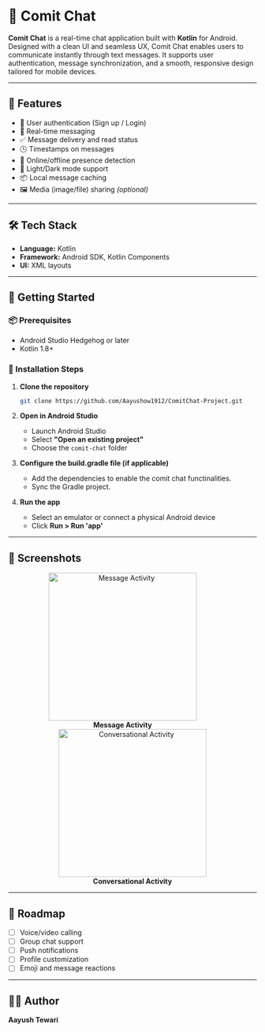 # 💬 Comit Chat

**Comit Chat** is a real-time chat application built with **Kotlin** for Android. Designed with a clean UI and seamless UX, Comit Chat enables users to communicate instantly through text messages. It supports user authentication, message synchronization, and a smooth, responsive design tailored for mobile devices.

---

## 📱 Features

- 🔐 User authentication (Sign up / Login)
- 💬 Real-time messaging
- ✅ Message delivery and read status
- 🕓 Timestamps on messages
- 📡 Online/offline presence detection
- 🌙 Light/Dark mode support
- 📦 Local message caching
- 🖼️ Media (image/file) sharing *(optional)*

---

## 🛠️ Tech Stack

- **Language:** Kotlin
- **Framework:** Android SDK, Kotlin Components
- **UI:**  XML layouts
---

## 🚀 Getting Started

### 📦 Prerequisites

- Android Studio Hedgehog or later
- Kotlin 1.8+

### 🧰 Installation Steps

1. **Clone the repository**

    ```bash
    git clone https://github.com/Aayushow1912/ComitChat-Project.git
    ```

2. **Open in Android Studio**

    - Launch Android Studio
    - Select **"Open an existing project"**
    - Choose the `comit-chat` folder

3. **Configure the build.gradle file (if applicable)**

    - Add the dependencies to enable the comit chat functinalities.
    - Sync the Gradle project.

4. **Run the app**

    - Select an emulator or connect a physical Android device
    - Click **Run > Run 'app'**

---

## 📸 Screenshots

<div align="center">

  <div style="display: inline-block; text-align: center; margin-right: 40px;">
    <img src="https://github.com/user-attachments/assets/902a3699-9c94-48f1-a569-903041375ec6" alt="Message Activity" width="300"/>
    <br/>
    <strong>Message Activity</strong>
  </div>

  <div style="display: inline-block; text-align: center;">
    <img src="https://github.com/user-attachments/assets/d3220b17-c57d-4ba5-abfd-b01d39bb95f2" alt="Conversational Activity" width="300"/>
    <br/>
    <strong>Conversational Activity</strong>
  </div>

</div>



---


## 🔮 Roadmap

- [ ] Voice/video calling
- [ ] Group chat support
- [ ] Push notifications
- [ ] Profile customization
- [ ] Emoji and message reactions

---

## 👨‍💻 Author

**Aayush Tewari**  

